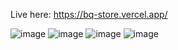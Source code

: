 Live here: https://bq-store.vercel.app/

![image](https://github.com/realg701/bq-store/assets/125727302/8f0af7c7-0012-4a27-9410-25e6de6e31eb)
![image](https://github.com/realg701/bq-store/assets/125727302/00e853f2-3780-4b18-9c4c-e9bff97ecb6c)
![image](https://github.com/realg701/bq-store/assets/125727302/8c28a6f5-2ed5-48b4-8dee-6820fe4f87b4)
![image](https://github.com/realg701/bq-store/assets/125727302/cff91288-a471-4a1f-a41c-d4dc06b95857)
